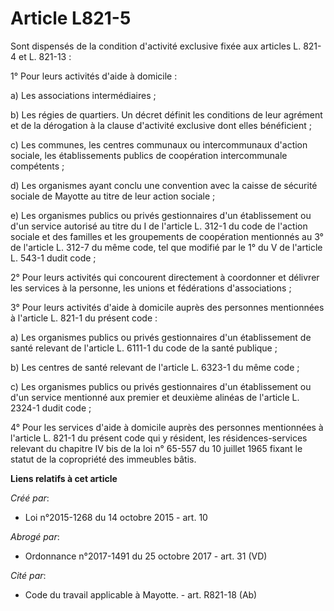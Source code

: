 # Article L821-5

Sont dispensés de la condition d'activité exclusive fixée aux articles L. 821-4 et L. 821-13 : 

1° Pour leurs activités d'aide à domicile : 

a) Les associations intermédiaires ; 

b) Les régies de quartiers. Un décret définit les conditions de leur agrément et de la dérogation à la clause d'activité
exclusive dont elles bénéficient ; 

c) Les communes, les centres communaux ou intercommunaux d'action sociale, les établissements publics de coopération
intercommunale compétents ; 

d) Les organismes ayant conclu une convention avec la caisse de sécurité sociale de Mayotte au titre de leur action
sociale ; 

e) Les organismes publics ou privés gestionnaires d'un établissement ou d'un service autorisé au titre du I de l'article L.
312-1 du code de l'action sociale et des familles et les groupements de coopération mentionnés au 3° de l'article L. 312-7 du
même code, tel que modifié par le 1° du V de l'article L. 543-1 dudit code ; 

2° Pour leurs activités qui concourent directement à coordonner et délivrer les services à la personne, les unions et
fédérations d'associations ; 

3° Pour leurs activités d'aide à domicile auprès des personnes mentionnées à l'article L. 821-1 du présent code : 

a) Les organismes publics ou privés gestionnaires d'un établissement de santé relevant de l'article L. 6111-1 du code de la
santé publique ; 

b) Les centres de santé relevant de l'article L. 6323-1 du même code ; 

c) Les organismes publics ou privés gestionnaires d'un établissement ou d'un service mentionné aux premier et deuxième
alinéas de l'article L. 2324-1 dudit code ; 

4° Pour les services d'aide à domicile auprès des personnes mentionnées à l'article L. 821-1 du présent code qui y résident,
les résidences-services relevant du chapitre IV bis de la loi n° 65-557 du 10 juillet 1965 fixant le statut de la copropriété
des immeubles bâtis.

**Liens relatifs à cet article**

_Créé par_:

  - Loi n°2015-1268 du 14 octobre 2015 - art. 10

_Abrogé par_:

  - Ordonnance n°2017-1491 du 25 octobre 2017 - art. 31 (VD)

_Cité par_:

  - Code du travail applicable à Mayotte. - art. R821-18 (Ab)
